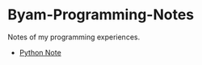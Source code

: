 # Byam-Programming-Notes
Notes of my programming experiences.

* [Python Note](https://github.com/byam/Byam-Programming-Notes/blob/master/python-note/python-note-list.md)